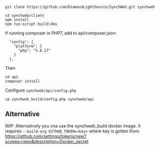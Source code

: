 ```
git clone https://github.com/DiamondLightSource/SynchWeb.git synchweb

cd synchweb/client
npm install
npm run-script build:dev
```

If running composer in PHP7, add to api/composer.json:
```
  "config": {
    "platform": {
      "php": "5.6.17"
    }
  },
```
Then
```
cd api
composer install
```

Configure `synchweb/api/config.php`
```
cp synchweb_build/config.php synchweb/api
```


## Alternative
WIP: Alternatively you cna use the synchweb_build docker image. It requires
`--build-arg GITHUB_TOKEN=<key>` where key is gotten from:
    https://github.com/settings/tokens/new?scopes=repo&description=Docker_secret